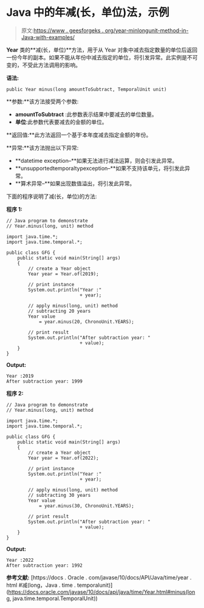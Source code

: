 # Java 中的年减(长，单位)法，示例

> 原文:[https://www . geesforgeks . org/year-minlongunit-method-in-Java-with-examples/](https://www.geeksforgeeks.org/year-minuslongunit-method-in-java-with-examples/)

**Year** 类的**减(长，单位)**方法，用于从 Year 对象中减去指定数量的单位后返回一份今年的副本。如果不能从年份中减去指定的单位，将引发异常。此实例是不可变的，不受此方法调用的影响。

**语法:**

```
public Year minus(long amountToSubtract, TemporalUnit unit)

```

**参数:**该方法接受两个参数:

*   **amountToSubtract** :此参数表示结果中要减去的单位数量。
*   **单位**:此参数代表要减去的金额的单位。

**返回值:**此方法返回一个基于本年度减去指定金额的年份。

**异常:**该方法抛出以下异常:

*   **datetime exception–**如果无法进行减法运算，则会引发此异常。
*   **unsupportedtemporaltypexception–**如果不支持该单元，将引发此异常。
*   **算术异常–**如果出现数值溢出，将引发此异常。

下面的程序说明了减(长，单位)的方法:

**程序 1:**

```
// Java program to demonstrate
// Year.minus(long, unit) method

import java.time.*;
import java.time.temporal.*;

public class GFG {
    public static void main(String[] args)
    {
        // create a Year object
        Year year = Year.of(2019);

        // print instance
        System.out.println("Year :"
                           + year);

        // apply minus(long, unit) method
        // subtracting 20 years
        Year value
            = year.minus(20, ChronoUnit.YEARS);

        // print result
        System.out.println("After subtraction year: "
                           + value);
    }
}
```

**Output:**

```
Year :2019
After subtraction year: 1999

```

**程序 2:**

```
// Java program to demonstrate
// Year.minus(long, unit) method

import java.time.*;
import java.time.temporal.*;

public class GFG {
    public static void main(String[] args)
    {
        // create a Year object
        Year year = Year.of(2022);

        // print instance
        System.out.println("Year :"
                           + year);

        // apply minus(long, unit) method
        // subtracting 30 years
        Year value
            = year.minus(30, ChronoUnit.YEARS);

        // print result
        System.out.println("After subtraction year: "
                           + value);
    }
}
```

**Output:**

```
Year :2022
After subtraction year: 1992

```

**参考文献:**
[https://docs . Oracle . com/javase/10/docs/API/Java/time/year . html #减(long，Java . time . temporalunit)](https://docs.oracle.com/javase/10/docs/api/java/time/Year.html#minus(long, java.time.temporal.TemporalUnit))